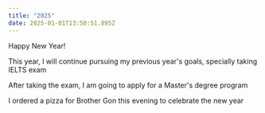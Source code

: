 ```yaml
---
title: "2025"
date: 2025-01-01T13:50:51.895Z
---
```


Happy New Year!

This year, I will continue pursuing my previous year's goals, specially taking IELTS exam

After taking the exam, I am going to apply for a Master's degree program

I ordered a pizza for Brother Gon this evening to celebrate the new year
